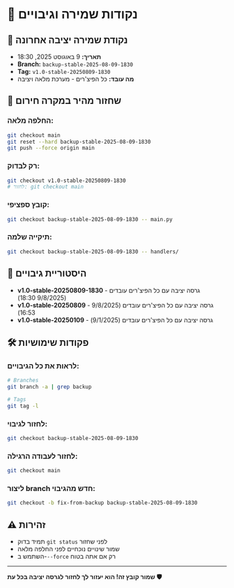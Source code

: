 # 🔄 נקודות שמירה וגיבויים

## 📍 נקודת שמירה יציבה אחרונה
- **תאריך:** 9 באוגוסט 2025, 18:30
- **Branch:** `backup-stable-2025-08-09-1830`  
- **Tag:** `v1.0-stable-20250809-1830`
- **מה עובד:** כל הפיצ'רים - מערכת מלאה ויציבה

## 🚨 שחזור מהיר במקרה חירום

### החלפה מלאה:
```bash
git checkout main
git reset --hard backup-stable-2025-08-09-1830
git push --force origin main
```

### רק לבדוק:
```bash
git checkout v1.0-stable-20250809-1830
# לחזור: git checkout main
```

### קובץ ספציפי:
```bash
git checkout backup-stable-2025-08-09-1830 -- main.py
```

### תיקייה שלמה:
```bash
git checkout backup-stable-2025-08-09-1830 -- handlers/
```

## 📝 היסטוריית גיבויים
- **v1.0-stable-20250809-1830** - גרסה יציבה עם כל הפיצ'רים עובדים (9/8/2025 18:30)
- **v1.0-stable-20250809** - גרסה יציבה עם כל הפיצ'רים עובדים (9/8/2025 16:53)
- **v1.0-stable-20250109** - גרסה יציבה עם כל הפיצ'רים עובדים (9/1/2025)

## 🛠️ פקודות שימושיות

### לראות את כל הגיבויים:
```bash
# Branches
git branch -a | grep backup

# Tags
git tag -l
```

### לחזור לגיבוי:
```bash
git checkout backup-stable-2025-08-09-1830
```

### לחזור לעבודה הרגילה:
```bash
git checkout main
```

### ליצור branch חדש מהגיבוי:
```bash
git checkout -b fix-from-backup backup-stable-2025-08-09-1830
```

## ⚠️ זהירות
- תמיד בדוק `git status` לפני שחזור
- שמור שינויים נוכחיים לפני החלפה מלאה
- השתמש ב-`--force` רק אם אתה בטוח

---
**שמור קובץ זה! הוא יעזור לך לחזור לגרסה יציבה בכל עת 🛡️**
